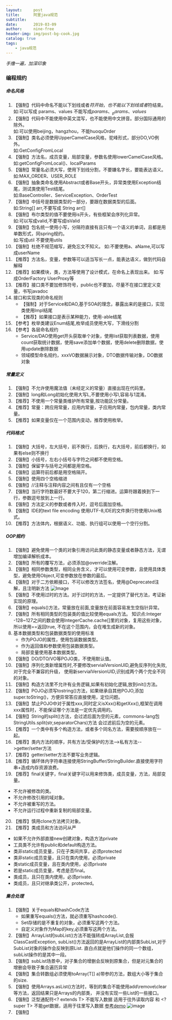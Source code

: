 ```yaml
---
layout:     post
title:      阿里java规范
subtitle:   
date:       2019-03-09
author:     nine-free
header-img: img/post-bg-cook.jpg
catalog: true
tags:
    - java规范
---
```


_手撸一遍，加深印象_

### 编程规约

##### 命名风格
1. 【强制】代码中命名不能以下划线或者$符开始，也不能以下划线或者$符结束。<br>
     如:可以写成 params、values 不能写成$params、_params、values$
2. 【强制】代码中不能使用中英文混写，也不能使用中文拼音。部分国际通用的除外。<br>
     如:可以使用beijing，hangzhou，不能huoquOrder
3. 【强制】类名必须使用UpperCamelCase风格，驼峰形式，部分DO,VO例外。<br>
     如:GetConfigFromLocal
4. 【强制】方法名，成员变量，局部变量，参数名使用lowerCamelCase风格。<br>
     如:getConfigFromLocal()、localParams
5. 【强制】常量名必须大写，使用下划线分割，不要嫌名字长，要能表达语义。<br>
     如:MAX_ORDER、USER_ROLE
6. 【强制】抽象类命名使用Abstract或者Base开头，异常类使用Exception结尾，测试类使用Test结尾。<br>
     如:BaseController、ServiceException、OrderTest
7. 【强制】中括号是数据类型的一部分，要跟在数据类型的后面。<br>
     如:String[] arr,不要写成 String arr[]
8. 【强制】布尔类型的值不要使用is开头，有些框架会序列化异常。<br>
     如:可以写成valid,不要写成isValid
9. 【强制】包名统一使用小写，分隔符直接有且只有一个语义的单词，且都是用单数形式，同spring规约。<br>
     如:写成util 不要使用utils
10. 【强制】杜绝不规范缩写，避免忘文不知义。
     如:不要使用a、aName,可以写成userName
11. 【推荐】方法名，变量，参数等可以适当写长一点，能表达语义，做到代码自解释
12. 【推荐】如果模块，类，方法等使用了设计模式，在命名上表现出来。
     如:写成OrderFactory UserProxy等
13. 【推荐】接口类不要加修饰符号，public也不要加，尽量不在接口里定义变量，书写javadoc
14. 接口和实现类的命名规则
    - 【强制】对于Service和DAO,基于SOA的理念，暴露出来的是接口，实现类使用Impl结尾
    - 【推荐】如果接口是表示某种能力，使用-able结尾
15. 【参考】枚举类建议Enum结尾,枚举成员使用大写，下滑线分割
16. 【参考】各层命名规约
    - Service/DAO使用get开头获取单个对象，使用list获取列表数据，使用count获取统计数据，使用save添加单个数据，使用delete删除数据，使用update删除数据
    - 领域模型命名规约，xxxVO数据展示对象，DTO数据传输对象，DO数据对象

##### 常量定义
1. 【强制】不允许使用魔法值（未经定义的常量）直接出现在代码里。
2. 【强制】long和Long初始化使用大写L,不要使用小写l,容易与1混淆。
3. 【推荐】不使用一个常量类维护所有常量,按功能区分常量。
4. 【推荐】常量：跨应用常量，应用内常量，子应用内常量，包内常量，类内常量。
5. 【推荐】如果变量仅在一个范围内变动，推荐使用枚举。

##### 代码格式
1. 【强制】大括号，左大括号，前不换行，后换行，右大括号，前后都换行，如果有else则不换行
2. 【强制】小括号，左右小括号与字符之间都不使用空格。
3. 【强制】保留字与括号之间都是用空格。
4. 【强制】运算符前后都是用空格隔开。
5. 【强制】使用四个空格缩进
6. 【强制】//注释与注释内容之间有且仅有一个空格
7. 【强制】当行字符数最好不要大于120，第二行缩进。运算符跟着换到下一行，参数逗号放到上一行。
8. 【强制】方法定义的参数或者传入时，逗号后面加空格。
9. 【强制】IDE的text file encoding 使用UTF-8,IDE的文件换行符使用Unix格式。
10. 【推荐】方法体内，根据语义、功能、执行组可以使用一个空行分割。

##### OOP规约
1. 【强制】避免使用一个类的对象引用访问此类的静态变量或者静态方法，无谓增加编译解析成本。
2. 【强制】所有的覆写方法，必须添加@override注解。
3. 【强制】相同参数类型，相同业务含义，才可以使用可变参数，且使用具体类型，避免使用Object,可变参数放在参数的最后。
4. 【强制】对于二方依赖接口，不可以修改方法签名，使用@Deprecated注解，且注明新方法
    ![Image](http://soft1010.top/img/java-base-date-1.jpg)
5. 【强制】不使用过时的方法。对于过时的方法，一定提供了替代方法，考证新实现的原理。
6. 【强制】equals()方法，常量放在前面,变量放在前面容易发生空指针异常。
7. 【强制】所有相同类型的包装类的值比较使用equals方法。
   知识点:Integer -128~127之间的数会使用IntegerCache.cache[]里的对象，复用这些对象，所以使用==返回true,
   不在这个范围内，会在堆生成新的对象。
8. 基本数据类型和包装数据类型的使用标准
   - 作为POJO的属性，使用包装数据类型。
   - 作为返回值和参数使用包装数据类型。
   - 局部变量使用基本数据类型。
9. 【强制】DO/DTO/VO等POJO类，不使用默认值。
10. 【强制】序列化类新增属性时,不要修改servialVersionUID,避免反序列化失败,对于完全不兼容的升级，
    使用新servialVersionUID,识别成两个两个完全不同的对象。
11. 【强制】构造方法里不允许有业务逻辑,如果有初始化逻辑,放到init()方法。
12. 【强制】POJO必须写tostring()方法，如果继承自其他POJO,添加super.toString()，方便异常答应直接使用，定位问题。
13. 【强制】禁止POJO中对于属性xxx,同时定义isXxx()和getXxx(),框架在调用xxx属性时，不能保证哪个方法是一定优先调用的。
14. 【强制】String的split()方法，会过滤后面为空的元素，commons-lang包StringUtils.split(str,separatorChars)方法
    会过滤前后为空的元素。
15. 【推荐】一个类中有多个构造方法，或者多个同名方法，需要按顺序放在一起。
16. 【推荐】类内方法的顺序，共有方法/受保护的方法-->私有方法-->getter/setter方法
17. 【推荐】getter/setter方法不要写业务逻辑。
18. 【推荐】循环体内字符串连接使用StringBuffer/StringBuilder.直接使用字符串+造成内存资源浪费。
19. 【推荐】final关键字，final关键字可以用来修饰类，成员变量，方法，局部变量。
   - 不允许被修改的类。
   - 不允许修改引用的域对象。
   - 不允许被重写的方法。
   - 不允许运行过程中重新复制的局部变量。
20. 【推荐】慎用clone方法拷贝对象。
21. 【推荐】类成员和方法访问从严
   - 如果不允许外部直接new创建对象，构造方法private
   - 工具类不允许有public和default构造方法。
   - 类非static成员变量，只在子类间共享，必须protected
   - 类非static成员变量，且只在类内使用，必须private
   - 类static成员变量，且在类内使用，必须private
   - 若是static成员变量，考虑是否final。
   - 类成员，且只在类内使用，必须private.
   - 类成员，且只对继承类公开，protected。
  
##### 集合处理
1. 【强制】关于equals和hashCode方法
   - 如果重写equals()方法，就必须重写hashcode().
   - Set存储的是不重复的对象，必须重写这两个方法。
   - 自定义对象作为Map的key,必须重写这两个方法。
2. 【强制】ArrayList的subList()方法不能强转成ArrayList,会报ClassCastException,
    subList()方法返回的是ArrayList的内部类SubList,对于SubList对象的操作会反映到原List.
    直白点就是他们操作的同一个数组，subList操作的是其中一段。
3. 【强制】subList场景中，对子集合的增删会反映到原集合，但是对元集合的增删会导致子集合遍历异常
4. 【强制】集合转数组必须使用toArray(T[] a)带参的方法，数组大小等于集合的size.    
5. 【强制】使用Arrays.asList()方法时，等到的集合不能使用add\remove\clear等方法，返回结果只是Arrays的内部类，
    并没有实现一些List的一些接口。
6. 【强制】泛型通配符<? extends T> 不能写入数据 适用于往外读取内容 和 <? super T> 不能get数据，适用于往里写入数据
    [参考demo](https://github.com/nine-free/java-base.git) 
    ![image](http://soft1010.top/img/java-base-1.jpg)
7. 【强制】   
   
    
      
      
      
      
      
      
      
      
      
      
      
      
      
      
      
      
      
      

